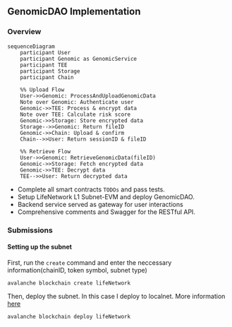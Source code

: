 ## GenomicDAO Implementation

### Overview
```mermaid
sequenceDiagram
    participant User
    participant Genomic as GenomicService
    participant TEE
    participant Storage
    participant Chain

    %% Upload Flow
    User->>Genomic: ProcessAndUploadGenomicData
    Note over Genomic: Authenticate user
    Genomic->>TEE: Process & encrypt data
    Note over TEE: Calculate risk score
    Genomic->>Storage: Store encrypted data
    Storage-->>Genomic: Return fileID
    Genomic->>Chain: Upload & confirm
    Chain-->>User: Return sessionID & fileID

    %% Retrieve Flow
    User->>Genomic: RetrieveGenomicData(fileID)
    Genomic->>Storage: Fetch encrypted data
    Genomic->>TEE: Decrypt data
    TEE-->>User: Return decrypted data
```

+ Complete all smart contracts `TODOs` and pass tests.
+ Setup LifeNetwork L1 Subnet-EVM and deploy GenomicDAO.
+ Backend service served as gateway for user interactions
+ Comprehensive comments and Swagger for the RESTful API.
### Submissions

#### Setting up the subnet

First, run the `create` command and enter the neccessary information(chainID, token symbol, subnet type)
```
avalanche blockchain create lifeNetwork
```

Then, deploy the subnet. In this case I deploy to localnet. More information [here](https://docs.avax.network/avalanche-l1s/build-first-avalanche-l1)

```
avalanche blockchain deploy lifeNetwork
```
